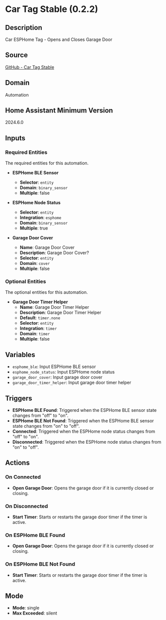 # Car Tag Stable (0.2.2)

## Description
Car ESPHome Tag - Opens and Closes Garage Door

## Source
[GitHub - Car Tag Stable](https://github.com/asucrews/ha-blueprints/blob/main/automations/car_tag/car_tag.yaml)

## Domain
Automation

## Home Assistant Minimum Version
2024.6.0

## Inputs

### Required Entities
The required entities for this automation.

- **ESPHome BLE Sensor**
  - **Selector**: `entity`
  - **Domain**: `binary_sensor`
  - **Multiple**: false

- **ESPHome Node Status**
  - **Selector**: `entity`
  - **Integration**: `esphome`
  - **Domain**: `binary_sensor`
  - **Multiple**: true

- **Garage Door Cover**
  - **Name**: Garage Door Cover
  - **Description**: Garage Door Cover?
  - **Selector**: `entity`
  - **Domain**: `cover`
  - **Multiple**: false

### Optional Entities
The optional entities for this automation.

- **Garage Door Timer Helper**
  - **Name**: Garage Door Timer Helper
  - **Description**: Garage Door Timer Helper
  - **Default**: `timer.none`
  - **Selector**: `entity`
  - **Integration**: `timer`
  - **Domain**: `timer`
  - **Multiple**: false

## Variables
- `esphome_ble`: Input ESPHome BLE sensor
- `esphome_node_status`: Input ESPHome node status
- `garage_door_cover`: Input garage door cover
- `garage_door_timer_helper`: Input garage door timer helper

## Triggers
- **ESPHome BLE Found**: Triggered when the ESPHome BLE sensor state changes from "off" to "on".
- **ESPHome BLE Not Found**: Triggered when the ESPHome BLE sensor state changes from "on" to "off".
- **Connected**: Triggered when the ESPHome node status changes from "off" to "on".
- **Disconnected**: Triggered when the ESPHome node status changes from "on" to "off".

## Actions
### On Connected
- **Open Garage Door**: Opens the garage door if it is currently closed or closing.

### On Disconnected
- **Start Timer**: Starts or restarts the garage door timer if the timer is active.

### On ESPHome BLE Found
- **Open Garage Door**: Opens the garage door if it is currently closed or closing.

### On ESPHome BLE Not Found
- **Start Timer**: Starts or restarts the garage door timer if the timer is active.

## Mode
- **Mode**: single
- **Max Exceeded**: silent
